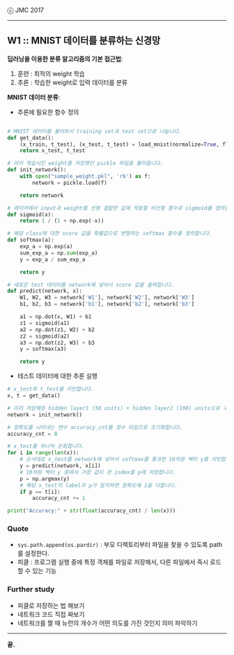
ⓒ JMC 2017

---

## W1 :: MNIST 데이터를 분류하는 신경망

**딥러닝을 이용한 분류 알고리즘의 기본 접근법**:

1. 훈련 : 최적의 weight 학습
2. 추론 : 학습한 weight로 입력 데이터를 분류

**MNIST 데이터 분류**:

+ 추론에 필요한 함수 정의

```python

# MNIST 데이터를 불러와서 training set과 test set으로 나눕니다.
def get_data():
    (x_train, t_test), (x_test, t_test) = load_mnist(normalize=True, flatten=True, one_hot_label=False)
    return x_test, t_test

# 미리 학습시킨 weight를 저장했던 pickle 파일을 불러옵니다.
def init_network():
    with open("sample_weight.pkl", 'rb') as f:
        network = pickle.load(f)

    return network

# 레이어에서 input과 weight를 선형 결합한 값에 적용할 비선형 함수로 sigmoid를 정의합니다.
def sigmoid(x):
    return 1 / (1 + np.exp(-x))

# 해당 class에 대한 score 값을 확률값으로 변형하는 softmax 함수를 정의합니다.
def softmax(a):
    exp_a = np.exp(a)
    sum_exp_a = np.sum(exp_a)
    y = exp_a / sum_exp_a

    return y

# 새로운 test 데이터를 network에 넣어서 score 값을 출력합니다.
def predict(network, x):
    W1, W2, W3 = network['W1'], network['W2'], network['W3']
    b1, b2, b3 = network['b1'], network['b2'], network['b3']

    a1 = np.dot(x, W1) + b1
    z1 = sigmoid(a1)
    a2 = np.dot(z1, W2) + b2
    z2 = sigmoid(a2)
    a3 = np.dot(z2, W3) + b3
    y = softmax(a3)

    return y
```

+ 테스트 데이터에 대한 추론 실행

```python
# x_test와 t_test를 리턴합니다.
x, t = get_data()

# 미리 저장해둔 hidden layer1 (50 units) + hidden layer2 (100) units으로 구성된 network를 리턴합니다.
network = init_network()

# 정확도를 나타내는 변수 accuracy_cnt를 정수 타입으로 초기화합니다.
accuracy_cnt = 0

# x_test를 하나씩 순회합니다.
for i in range(len(x)):
    # 순서대로 x_test를 network에 넣어서 softmax를 통과한 10차원 벡터 y를 리턴합니다.
    y = predict(network, x[i])
    # 10차원 벡터 y 중에서 가장 값이 큰 index를 p에 저장합니다.
    p = np.argmax(y)
    # 해당 x_test의 label과 p가 일치하면 정확도에 1을 더합니다.
    if p == t[i]:
        accuracy_cnt += 1

print("Accuracy:" + str(float(accuracy_cnt) / len(x)))
```

### Quote

+ `sys.path.append(os.pardir)` : 부모 디렉토리부터 파일을 찾을 수 있도록 path를 설정한다.
+ 피클 : 프로그램 실행 중에 특정 객체를 파일로 저장해서, 다른 파일에서 즉시 로드할 수 있는 기능

### Further study

+ 피클로 저장하는 법 해보기
+ 네트워크 코드 직접 짜보기
+ 네트워크를 짤 때 뉴런의 개수가 어떤 의도를 가진 것인지 의미 파악하기

---

**끝.**
